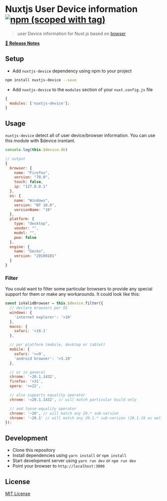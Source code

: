 # Nuxtjs User Device information [![npm (scoped with tag)](https://img.shields.io/npm/v/nuxtjs-device/latest.svg?style=flat-square)](https://npmjs.com/package/nuxtjs-device)

> user Device information for Nuxt.js based on [bowser](https://npmjs.com/bowser)

[📖 **Release Notes**](./CHANGELOG.md)

## Setup

- Add `nuxtjs-device` dependency using npm to your project

```sh
npm install nuxtjs-device --save
```

- Add `nuxtjs-device` to the `modules` section of your `nuxt.config.js` file

```js
{
  modules: ['nuxtjs-device'];
}
```

## Usage

`nuxtjs-device` detect all of user device/browser information. You can use this module with \$device insntant.

```js
console.log(this.$device.db)

// output
{
  browser: {
    name: "Firefox",
    version: "78.0",
    touch: false,
    ip: "127.0.0.1"
  },
  os: {
    name: "Windows",
    version: "NT 10.0",
    versionName: "10"
  },
  platform: {
    type: "desktop",
    vendor: "",
    model: "",
    pwa: false
  },
  engine: {
    name: "Gecko",
    version: "20100101"
  }
}
```

### Filter

You could want to filter some particular browsers to provide any special support for them or make any workarounds. It could look like this:

```js
const isValidBrowser = this.$device.filter({
  // declare browsers per OS
  windows: {
    'internet explorer': '>10'
  },
  macos: {
    safari: '>10.1'
  },

  // per platform (mobile, desktop or tablet)
  mobile: {
    safari: '>=9',
    'android browser': '>3.10'
  },

  // or in general
  chrome: '~20.1.1432',
  firefox: '>31',
  opera: '>=22',

  // also supports equality operator
  chrome: '=20.1.1432', // will match particular build only

  // and loose-equality operator
  chrome: '~20', // will match any 20.* sub-version
  chrome: '~20.1' // will match any 20.1.* sub-version (20.1.19 as well as 20.1.12.42-alpha.1)
});
```

## Development

- Clone this repository
- Install dependencies using `yarn install` or `npm install`
- Start development server using `yarn run dev` or `npm run dev`
- Point your browser to `http://localhost:3000`

## License

[MIT License](./LICENSE)

